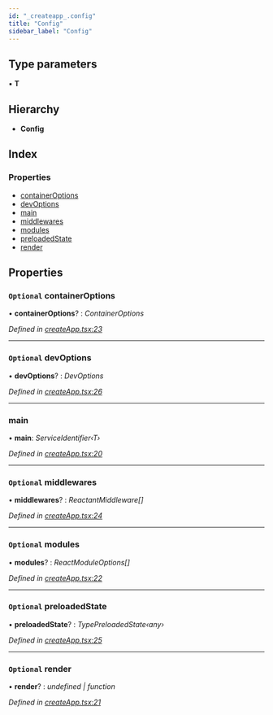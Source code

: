 ```yaml
---
id: "_createapp_.config"
title: "Config"
sidebar_label: "Config"
---
```


## Type parameters

▪ **T**

## Hierarchy

* **Config**

## Index

### Properties

* [containerOptions](_createapp_.config.md#optional-containeroptions)
* [devOptions](_createapp_.config.md#optional-devoptions)
* [main](_createapp_.config.md#main)
* [middlewares](_createapp_.config.md#optional-middlewares)
* [modules](_createapp_.config.md#optional-modules)
* [preloadedState](_createapp_.config.md#optional-preloadedstate)
* [render](_createapp_.config.md#optional-render)

## Properties

### `Optional` containerOptions

• **containerOptions**? : *ContainerOptions*

*Defined in [createApp.tsx:23](https://github.com/unadlib/reactant/blob/8ae0877/packages/reactant/src/createApp.tsx#L23)*

___

### `Optional` devOptions

• **devOptions**? : *DevOptions*

*Defined in [createApp.tsx:26](https://github.com/unadlib/reactant/blob/8ae0877/packages/reactant/src/createApp.tsx#L26)*

___

###  main

• **main**: *ServiceIdentifier‹T›*

*Defined in [createApp.tsx:20](https://github.com/unadlib/reactant/blob/8ae0877/packages/reactant/src/createApp.tsx#L20)*

___

### `Optional` middlewares

• **middlewares**? : *ReactantMiddleware[]*

*Defined in [createApp.tsx:24](https://github.com/unadlib/reactant/blob/8ae0877/packages/reactant/src/createApp.tsx#L24)*

___

### `Optional` modules

• **modules**? : *ReactModuleOptions[]*

*Defined in [createApp.tsx:22](https://github.com/unadlib/reactant/blob/8ae0877/packages/reactant/src/createApp.tsx#L22)*

___

### `Optional` preloadedState

• **preloadedState**? : *TypePreloadedState‹any›*

*Defined in [createApp.tsx:25](https://github.com/unadlib/reactant/blob/8ae0877/packages/reactant/src/createApp.tsx#L25)*

___

### `Optional` render

• **render**? : *undefined | function*

*Defined in [createApp.tsx:21](https://github.com/unadlib/reactant/blob/8ae0877/packages/reactant/src/createApp.tsx#L21)*
